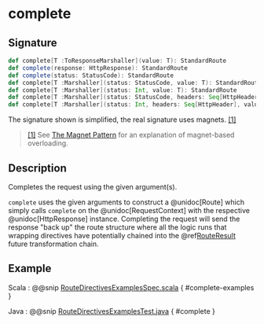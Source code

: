 # complete

## Signature

```scala
def complete[T :ToResponseMarshaller](value: T): StandardRoute
def complete(response: HttpResponse): StandardRoute
def complete(status: StatusCode): StandardRoute
def complete[T :Marshaller](status: StatusCode, value: T): StandardRoute
def complete[T :Marshaller](status: Int, value: T): StandardRoute
def complete[T :Marshaller](status: StatusCode, headers: Seq[HttpHeader], value: T): StandardRoute
def complete[T :Marshaller](status: Int, headers: Seq[HttpHeader], value: T): StandardRoute
```

The signature shown is simplified, the real signature uses magnets. <a id="^1" href="#1">[1]</a>

> <a id="1" href="#^1">[1]</a> See [The Magnet Pattern](http://spray.io/blog/2012-12-13-the-magnet-pattern/) for an explanation of magnet-based overloading.

## Description

Completes the request using the given argument(s).

`complete` uses the given arguments to construct a @unidoc[Route] which simply calls `complete` on the @unidoc[RequestContext]
with the respective @unidoc[HttpResponse] instance.
Completing the request will send the response "back up" the route structure where all the logic runs that wrapping
directives have potentially chained into the @ref[RouteResult](../../routes.md#routeresult) future transformation chain.

## Example

Scala
:  @@snip [RouteDirectivesExamplesSpec.scala]($test$/scala/docs/http/scaladsl/server/directives/RouteDirectivesExamplesSpec.scala) { #complete-examples }

Java
:  @@snip [RouteDirectivesExamplesTest.java]($test$/java/docs/http/javadsl/server/directives/RouteDirectivesExamplesTest.java) { #complete }
